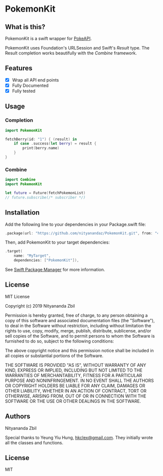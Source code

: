 # PokemonKit

## What is this?

PokemonKit is a swift wrapper for [PokeAPI](https://pokeapi.co). 

PokemonKit uses Foundation's URLSession and Swift's _Result_ type.
The Result completion works beautifully with the _Combine_ framework.

## Features

- [x] Wrap all API end points
- [x] Fully Documented
- [x] Fully tested

## Usage
### Completion

```swift
import PokemonKit

fetchBerry(id: "1") { (result) in
    if case .success(let berry) = result {
        print(berry.name)
    }
}
```
### Combine

```swift
import Combine
import PokemonKit

let future = Future(fetchPokemonList)
// future.subscribe(/* subscriber */)
```

## Installation

Add the following line to your dependencies in your Package.swift file:
```swift
.package(url: "https://github.com/nityanandaz/PokemonKit.git", from: "4.0.0")
```
Then, add PokemonKit to your target dependencies:
```swift
.target(
    name: "MyTarget",
    dependencies: ["PokemonKit"]),
```
See [Swift Package Manager](https://swift.org/package-manager/) for more information.

## License

MIT License

Copyright (c) 2019 Nityananda Zbil

Permission is hereby granted, free of charge, to any person obtaining a copy
of this software and associated documentation files (the "Software"), to deal
in the Software without restriction, including without limitation the rights
to use, copy, modify, merge, publish, distribute, sublicense, and/or sell
copies of the Software, and to permit persons to whom the Software is
furnished to do so, subject to the following conditions:

The above copyright notice and this permission notice shall be included in all
copies or substantial portions of the Software.

THE SOFTWARE IS PROVIDED "AS IS", WITHOUT WARRANTY OF ANY KIND, EXPRESS OR
IMPLIED, INCLUDING BUT NOT LIMITED TO THE WARRANTIES OF MERCHANTABILITY,
FITNESS FOR A PARTICULAR PURPOSE AND NONINFRINGEMENT. IN NO EVENT SHALL THE
AUTHORS OR COPYRIGHT HOLDERS BE LIABLE FOR ANY CLAIM, DAMAGES OR OTHER
LIABILITY, WHETHER IN AN ACTION OF CONTRACT, TORT OR OTHERWISE, ARISING FROM,
OUT OF OR IN CONNECTION WITH THE SOFTWARE OR THE USE OR OTHER DEALINGS IN THE
SOFTWARE.

## Authors

Nityananda Zbil

Special thanks to Yeung Yiu Hung, hkclex@gmail.com.
They initially wrote all the classes and functions.

## License

MIT
